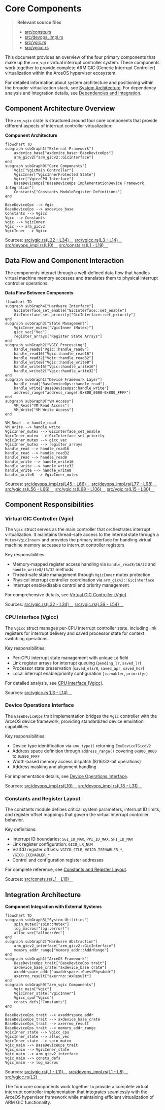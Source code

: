 # Core Components

> **Relevant source files**
> * [src/consts.rs](https://github.com/arceos-hypervisor/arm_vgic/blob/2fa3fe56/src/consts.rs)
> * [src/devops_impl.rs](https://github.com/arceos-hypervisor/arm_vgic/blob/2fa3fe56/src/devops_impl.rs)
> * [src/vgic.rs](https://github.com/arceos-hypervisor/arm_vgic/blob/2fa3fe56/src/vgic.rs)
> * [src/vgicc.rs](https://github.com/arceos-hypervisor/arm_vgic/blob/2fa3fe56/src/vgicc.rs)

This document provides an overview of the four primary components that make up the `arm_vgic` virtual interrupt controller system. These components work together to provide complete ARM GIC (Generic Interrupt Controller) virtualization within the ArceOS hypervisor ecosystem.

For detailed information about system architecture and positioning within the broader virtualization stack, see [System Architecture](/arceos-hypervisor/arm_vgic/2-system-architecture). For dependency analysis and integration details, see [Dependencies and Integration](/arceos-hypervisor/arm_vgic/4-dependencies-and-integration).

## Component Architecture Overview

The `arm_vgic` crate is structured around four core components that provide different aspects of interrupt controller virtualization:

**Component Architecture**

```mermaid
flowchart TD
subgraph subGraph1["External Framework"]
    axdevice_base["axdevice_base::BaseDeviceOps"]
    arm_gicv2["arm_gicv2::GicInterface"]
end
subgraph subGraph0["Core Components"]
    Vgic["VgicMain Controller"]
    VgicInner["VgicInnerProtected State"]
    Vgicc["VgiccCPU Interface"]
    BaseDeviceOps["BaseDeviceOps ImplementationDevice Framework Integration"]
    Constants["Constants ModuleRegister Definitions"]
end

BaseDeviceOps --> Vgic
BaseDeviceOps --> axdevice_base
Constants --> Vgicc
Vgic --> Constants
Vgic --> VgicInner
Vgic --> arm_gicv2
VgicInner --> Vgicc
```

Sources: [src/vgic.rs(L32 - L34)&emsp;](https://github.com/arceos-hypervisor/arm_vgic/blob/2fa3fe56/src/vgic.rs#L32-L34) [src/vgicc.rs(L3 - L14)&emsp;](https://github.com/arceos-hypervisor/arm_vgic/blob/2fa3fe56/src/vgicc.rs#L3-L14) [src/devops_impl.rs(L10)&emsp;](https://github.com/arceos-hypervisor/arm_vgic/blob/2fa3fe56/src/devops_impl.rs#L10-L10) [src/consts.rs(L1 - L19)&emsp;](https://github.com/arceos-hypervisor/arm_vgic/blob/2fa3fe56/src/consts.rs#L1-L19)

## Data Flow and Component Interaction

The components interact through a well-defined data flow that handles virtual machine memory accesses and translates them to physical interrupt controller operations:

**Data Flow Between Components**

```mermaid
flowchart TD
subgraph subGraph4["Hardware Interface"]
    GicInterface_set_enable["GicInterface::set_enable"]
    GicInterface_set_priority["GicInterface::set_priority"]
end
subgraph subGraph3["State Management"]
    VgicInner_mutex["VgicInner (Mutex)"]
    gicc_vec["Vec"]
    register_arrays["Register State Arrays"]
end
subgraph subGraph2["VGIC Processing"]
    handle_read8["Vgic::handle_read8"]
    handle_read16["Vgic::handle_read16"]
    handle_read32["Vgic::handle_read32"]
    handle_write8["Vgic::handle_write8"]
    handle_write16["Vgic::handle_write16"]
    handle_write32["Vgic::handle_write32"]
end
subgraph subGraph1["Device Framework Layer"]
    handle_read["BaseDeviceOps::handle_read"]
    handle_write["BaseDeviceOps::handle_write"]
    address_range["address_range()0x800_0000-0x800_FFFF"]
end
subgraph subGraph0["VM Access"]
    VM_Read["VM Read Access"]
    VM_Write["VM Write Access"]
end

VM_Read --> handle_read
VM_Write --> handle_write
VgicInner_mutex --> GicInterface_set_enable
VgicInner_mutex --> GicInterface_set_priority
VgicInner_mutex --> gicc_vec
VgicInner_mutex --> register_arrays
handle_read --> handle_read16
handle_read --> handle_read32
handle_read --> handle_read8
handle_write --> handle_write16
handle_write --> handle_write32
handle_write --> handle_write8
handle_write8 --> VgicInner_mutex
```

Sources: [src/devops_impl.rs(L45 - L66)&emsp;](https://github.com/arceos-hypervisor/arm_vgic/blob/2fa3fe56/src/devops_impl.rs#L45-L66) [src/devops_impl.rs(L77 - L98)&emsp;](https://github.com/arceos-hypervisor/arm_vgic/blob/2fa3fe56/src/devops_impl.rs#L77-L98) [src/vgic.rs(L56 - L66)&emsp;](https://github.com/arceos-hypervisor/arm_vgic/blob/2fa3fe56/src/vgic.rs#L56-L66) [src/vgic.rs(L68 - L106)&emsp;](https://github.com/arceos-hypervisor/arm_vgic/blob/2fa3fe56/src/vgic.rs#L68-L106) [src/vgic.rs(L15 - L30)&emsp;](https://github.com/arceos-hypervisor/arm_vgic/blob/2fa3fe56/src/vgic.rs#L15-L30)

## Component Responsibilities

### Virtual GIC Controller (Vgic)

The `Vgic` struct serves as the main controller that orchestrates interrupt virtualization. It maintains thread-safe access to the internal state through a `Mutex<VgicInner>` and provides the primary interface for handling virtual machine memory accesses to interrupt controller registers.

Key responsibilities:

* Memory-mapped register access handling via `handle_read8/16/32` and `handle_write8/16/32` methods
* Thread-safe state management through `VgicInner` mutex protection
* Physical interrupt controller coordination via `arm_gicv2::GicInterface`
* Interrupt enable/disable control and priority management

For comprehensive details, see [Virtual GIC Controller (Vgic)](/arceos-hypervisor/arm_vgic/3.1-virtual-gic-controller-(vgic)).

Sources: [src/vgic.rs(L32 - L34)&emsp;](https://github.com/arceos-hypervisor/arm_vgic/blob/2fa3fe56/src/vgic.rs#L32-L34) [src/vgic.rs(L36 - L54)&emsp;](https://github.com/arceos-hypervisor/arm_vgic/blob/2fa3fe56/src/vgic.rs#L36-L54)

### CPU Interface (Vgicc)

The `Vgicc` struct manages per-CPU interrupt controller state, including link registers for interrupt delivery and saved processor state for context switching operations.

Key responsibilities:

* Per-CPU interrupt state management with unique `id` field
* Link register arrays for interrupt queuing (`pending_lr`, `saved_lr`)
* Processor state preservation (`saved_elsr0`, `saved_apr`, `saved_hcr`)
* Local interrupt enable/priority configuration (`isenabler`, `priorityr`)

For detailed analysis, see [CPU Interface (Vgicc)](/arceos-hypervisor/arm_vgic/3.2-cpu-interface-(vgicc)).

Sources: [src/vgicc.rs(L3 - L14)&emsp;](https://github.com/arceos-hypervisor/arm_vgic/blob/2fa3fe56/src/vgicc.rs#L3-L14)

### Device Operations Interface

The `BaseDeviceOps` trait implementation bridges the `Vgic` controller with the ArceOS device framework, providing standardized device emulation capabilities.

Key responsibilities:

* Device type identification via `emu_type()` returning `EmuDeviceTGicdV2`
* Address space definition through `address_range()` covering `0x800_0000` to `0x800_FFFF`
* Width-based memory access dispatch (8/16/32-bit operations)
* Address masking and alignment handling

For implementation details, see [Device Operations Interface](/arceos-hypervisor/arm_vgic/3.3-device-operations-interface).

Sources: [src/devops_impl.rs(L10)&emsp;](https://github.com/arceos-hypervisor/arm_vgic/blob/2fa3fe56/src/devops_impl.rs#L10-L10) [src/devops_impl.rs(L18 - L31)&emsp;](https://github.com/arceos-hypervisor/arm_vgic/blob/2fa3fe56/src/devops_impl.rs#L18-L31)

### Constants and Register Layout

The constants module defines critical system parameters, interrupt ID limits, and register offset mappings that govern the virtual interrupt controller behavior.

Key definitions:

* Interrupt ID boundaries: `SGI_ID_MAX`, `PPI_ID_MAX`, `SPI_ID_MAX`
* Link register configuration: `GICD_LR_NUM`
* VGICD register offsets: `VGICD_CTLR`, `VGICD_ISENABLER_*`, `VGICD_ICENABLER_*`
* Control and configuration register addresses

For complete reference, see [Constants and Register Layout](/arceos-hypervisor/arm_vgic/3.4-constants-and-register-layout).

Sources: [src/consts.rs(L1 - L19)&emsp;](https://github.com/arceos-hypervisor/arm_vgic/blob/2fa3fe56/src/consts.rs#L1-L19)

## Integration Architecture

**Component Integration with External Systems**

```mermaid
flowchart TD
subgraph subGraph3["System Utilities"]
    spin_mutex["spin::Mutex"]
    log_macros["log::error!"]
    alloc_vec["alloc::Vec"]
end
subgraph subGraph2["Hardware Abstraction"]
    arm_gicv2_interface["arm_gicv2::GicInterface"]
    memory_addr_range["memory_addr::AddrRange"]
end
subgraph subGraph1["ArceOS Framework"]
    BaseDeviceOps_trait["BaseDeviceOps trait"]
    axdevice_base_crate["axdevice_base crate"]
    axaddrspace_addr["axaddrspace::GuestPhysAddr"]
    axerrno_result["axerrno::AxResult"]
end
subgraph subGraph0["arm_vgic Components"]
    Vgic_main["Vgic"]
    VgicInner_state["VgicInner"]
    Vgicc_cpu["Vgicc"]
    consts_defs["Constants"]
end

BaseDeviceOps_trait --> axaddrspace_addr
BaseDeviceOps_trait --> axdevice_base_crate
BaseDeviceOps_trait --> axerrno_result
BaseDeviceOps_trait --> memory_addr_range
VgicInner_state --> Vgicc_cpu
VgicInner_state --> alloc_vec
VgicInner_state --> spin_mutex
Vgic_main --> BaseDeviceOps_trait
Vgic_main --> VgicInner_state
Vgic_main --> arm_gicv2_interface
Vgic_main --> consts_defs
Vgic_main --> log_macros
```

Sources: [src/vgic.rs(L1 - L11)&emsp;](https://github.com/arceos-hypervisor/arm_vgic/blob/2fa3fe56/src/vgic.rs#L1-L11) [src/devops_impl.rs(L1 - L8)&emsp;](https://github.com/arceos-hypervisor/arm_vgic/blob/2fa3fe56/src/devops_impl.rs#L1-L8) [src/vgicc.rs(L2)&emsp;](https://github.com/arceos-hypervisor/arm_vgic/blob/2fa3fe56/src/vgicc.rs#L2-L2)

The four core components work together to provide a complete virtual interrupt controller implementation that integrates seamlessly with the ArceOS hypervisor framework while maintaining efficient virtualization of ARM GIC functionality.
